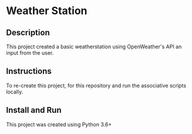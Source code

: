 # **Weather Station**

## Description
This project created a basic weatherstation using OpenWeather's API an input from the user. 

## Instructions
To re-create this project, for this repository and run the associative scripts locally.

## Install and Run
This project was created using Python 3.6+
